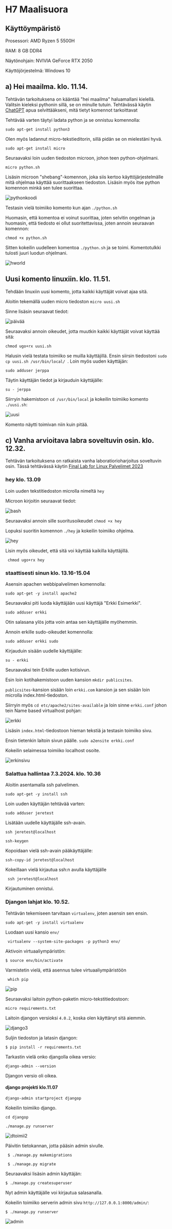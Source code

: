 # H7 Maalisuora

## Käyttöympäristö

Prosessori: AMD Ryzen 5 5500H

RAM: 8 GB DDR4

Näytönohjain: NVIVIA GeForce RTX 2050

Käyttöjörjestelmä: Windows 10

## a) Hei maailma. klo. 11.14.

Tehtävän tarkoituksena on kääntää "hei maailma" haluamallani kielellä. Valitsin kieleksi pythonin sillä, se on minulle tutuin. Tehtävässä käytin [ChatGPT](https://chat.openai.com/) apua selvittääkseni, mitä tietyt komennot tarkoittavat

Tehtävää varten täytyi ladata python ja se onnistuu komennolla:

    sudo apt-get install python3

Olen myös ladannut micro-tekstieditorin, sillä pidän se on mielestäni hyvä. 

    sudo apt-get install micro

Seuraavaksi loin uuden tiedoston microon, johon teen python-ohjelmani. 

    micro python.sh

Lisäsin microon "shebang"-komennon, joka siis kertoo käyttöjärjestelmälle mitä ohjelmaa käyttää suorittaakseen tiedoston. Lisäsin myös itse python komennon minkä sen tulee suorittaa. 

![pythonkoodi](Photos/pythonkoodi.png) 

Testasin vielä toimiiko komento kun ajan `./python.sh`

Huomasin, että komentoa ei voinut suorittaa, joten selvitin ongelman ja huomasin, että tiedosto ei ollut suoritettavissa, joten annoin seuraavan komennon:

    chmod +x python.sh

Sitten kokeilin uudelleen komentoa `./python.sh` ja se toimi. Komentotulkki tulosti juuri luodun ohjelmani. 

![hworld](Photos/hworld.png) 

## Uusi komento linuxiin. klo. 11.51.

Tehdään linuxiin uusi komento, jotta kaikki käyttäjät voivat ajaa sitä.

Aloitin tekemällä uuden micro tiedoston `micro uusi.sh`

Sinne lisäsin seuraavat tiedot:

![päivää](Photos/päivää.png) 

Seuraavaksi annoin oikeudet, jotta muutkin kaikki käyttäjät voivat käyttää sitä:

    chmod ugo+rx uusi.sh

Halusin vielä testata toimiiko se muilla käyttäjillä. Ensin siirsin tiedostoni `sudo cp uusi.sh /usr/bin/local/ `. Loin myös uuden käyttäjän:

    sudo adduser jerppa

Täytin käyttäjän tiedot ja kirjauduin käyttäjälle: 

    su - jerppa

Siirryin hakemistoon `cd /usr/bin/local` ja kokeilin toimiiko komento `./uusi.sh`:

![uusi](Photos/uusi.png) 

Komento näytti toimivan niin kuin pitää. 

## c) Vanha arvioitava labra soveltuvin osin. klo. 12.32.

Tehtävän tarkoituksena on ratkaista vanha laboratiorioharjoitus soveltuvin osin. Tässä tehtävässä käytin [Final Lab for Linux Palvelimet 2023](https://terokarvinen.com/2023/linux-palvelimet-2023-arvioitava-laboratorioharjoitus/?fromSearch=laboratorioharjoitus)

### hey klo. 13.09

Loin uuden tekstitiedoston microlla nimeltä `hey`

Microon kirjoitin seuraavat tiedot:

![bash](Photos/bash.png) 

Seuraavaksi annoin sille suoritusoikeudet `chmod +x hey`

Lopuksi suoritin komennon `./hey` ja kokeilin toimiiko ohjelma. 

![hey](Photos/hey.png) 

Lisin myös oikeudet, että sitä voi käyttää kaikilla käyttäjillä.

     chmod ugo+rx hey

### staattisesti sinun klo. 13.16-15.04

Asensin apachen webbipalvelimen komennolla:

    sudo apt-get -y install apache2

Seuraavaksi piti luoda käyttäjään uusi käyttäjä "Erkki Esimerkki". 

    sudo adduser erkki

Otin salasana ylös jotta voin antaa sen käyttäjälle myöhemmin.

Annoin erkille sudo-oikeudet komennolla:

    sudo adduser erkki sudo

Kirjauduin sisään uudelle käyttäjälle:

    su - erkki

Seuraavaksi tein Erkille uuden kotisivun.

Esin loin kotihakemistoon uuden kansion `mkdir publicsites`.

`publicsites`-kansion sisään loin `erkki.com` kansion ja sen sisään loin microlla index.html-tiedoston.

Siirryin myös `cd etc/apache2/sites-available` ja loin sinne `erkki.conf` johon tein Name based virtualhost pohjan: 

![erkki](Photos/erkki.png) 

Lisäsin `index.html`-tiedostoon hieman tekstiä ja testasin toimiiko sivu.

Ensin tietenkin laitoin sivun päälle. `sudo a2ensite erkki.conf`

Kokeilin selaimessa toimiiko localhost osoite. 

![erkinsivu](Photos/erkinsivu.png) 

### Salattua hallintaa 7.3.2024. klo. 10.36

Aloitin asentamalla ssh palvelimen.

    sudo apt-get -y install ssh

Loin uuden käyttäjän tehtävää varten:

    sudo adduser jeretest

Lisätään uudelle käyttäjälle ssh-avain.

    ssh jeretest@localhost

    ssh-keygen

Kopoidaan vielä ssh-avain pääkäyttäjälle:

    ssh-copy-id jeretest@localhost

Kokeillaan vielä kirjautua ssh:n avulla käyttäjälle

     ssh jeretest@localhost

Kirjautuminen onnistui.

### Djangon lahjat klo. 10.52.

Tehtävän tekemiseen tarvitaan `virtualenv`, joten asensin sen ensin. 

    sudo apt-get -y install virtualenv

Luodaan uusi kansio `env/`

     virtualenv --system-site-packages -p python3 env/

Aktivoin virtuaaliympäristön:

    $ source env/bin/activate

Varmistetin vielä, että asennus tulee virtuaaliympäristöön

     which pip

![pip](Photos/pip.png) 


Seuraavaksi laitoin python-paketin micro-tekstitiedostoon:

    micro requirements.txt

Laitoin djangon versioksi `4.0.2`, koska olen käyttänyt sitä aiemmin. 

![django3](Photos/django3.png)

Suljin tiedoston ja latasin djangon:

    $ pip install -r requirements.txt

Tarkastin vielä onko djangolla oikea versio:

    django-admin --version

Djangon versio oli oikea.

#### django projekti klo.11.07

    django-admin startproject djangop

Kokeilin toimiiko django. 

    cd djangop

    ./manage.py runserver

![dtoimii2](Photos/dtoimii2.png) 

Päivitin tietokannan, jotta pääsin admin sivulle. 

     $ ./manage.py makemigrations

     $ ./manage.py migrate 

Seuraavaksi lisäsin admin käyttäjän:

    $ ./manage.py createsuperuser

Nyt admin käyttäjälle voi kirjautua salasanalla. 

Kokeilin toimiiko serverin admin sivu `http://127.0.0.1:8000/admin/`:

    $ ./manage.py runserver

![admin](Photos/admin.png) 



    

    


